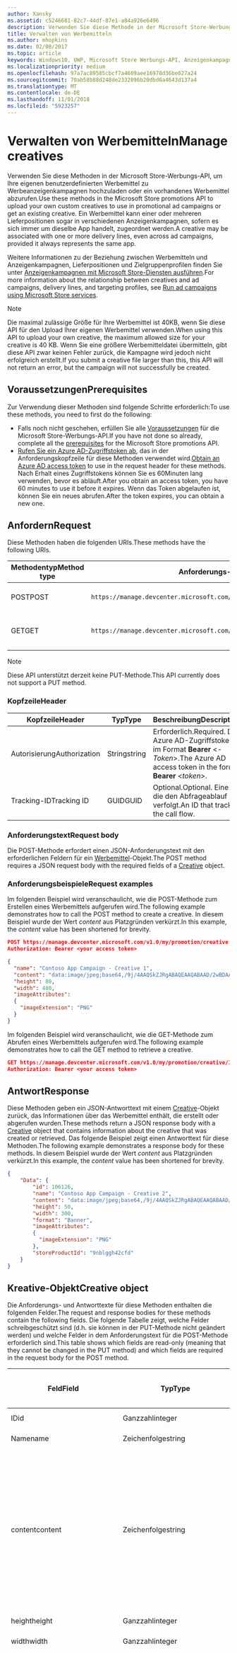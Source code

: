 ```yaml
---
author: Xansky
ms.assetid: c5246681-82c7-44df-87e1-a84a926e6496
description: Verwenden Sie diese Methode in der Microsoft Store-Werbungs-API, um Werbemittel für Werbeanzeigenkampagnen zu verwalten.
title: Verwalten von Werbemitteln
ms.author: mhopkins
ms.date: 02/08/2017
ms.topic: article
keywords: Windows10, UWP, Microsoft Store Werbungs-API, Anzeigenkampagnen
ms.localizationpriority: medium
ms.openlocfilehash: 97a7ac89585cbcf7a4609aee16978d36be027a24
ms.sourcegitcommit: 70ab58b88d248de2332096b20dbd6a4643d137a4
ms.translationtype: MT
ms.contentlocale: de-DE
ms.lasthandoff: 11/01/2018
ms.locfileid: "5923257"
---
```

# <a name="manage-creatives"></a><span data-ttu-id="6c0a2-104">Verwalten von Werbemitteln</span><span class="sxs-lookup"><span data-stu-id="6c0a2-104">Manage creatives</span></span>

<span data-ttu-id="6c0a2-105">Verwenden Sie diese Methoden in der Microsoft Store-Werbungs-API, um Ihre eigenen benutzerdefinierten Werbemittel zu Werbeanzeigenkampagnen hochzuladen oder ein vorhandenes Werbemittel abzurufen.</span><span class="sxs-lookup"><span data-stu-id="6c0a2-105">Use these methods in the Microsoft Store promotions API to upload your own custom creatives to use in promotional ad campaigns or get an existing creative.</span></span> <span data-ttu-id="6c0a2-106">Ein Werbemittel kann einer oder mehreren Lieferpositionen sogar in verschiedenen Anzeigenkampagnen, sofern es sich immer um dieselbe App handelt, zugeordnet werden.</span><span class="sxs-lookup"><span data-stu-id="6c0a2-106">A creative may be associated with one or more delivery lines, even across ad campaigns, provided it always represents the same app.</span></span>

<span data-ttu-id="6c0a2-107">Weitere Informationen zu der Beziehung zwischen Werbemitteln und Anzeigenkampagnen, Lieferpositionen und Zielgruppenprofilen finden Sie unter [Anzeigenkampagnen mit Microsoft Store-Diensten ausführen](run-ad-campaigns-using-windows-store-services.md#call-the-windows-store-promotions-api).</span><span class="sxs-lookup"><span data-stu-id="6c0a2-107">For more information about the relationship between creatives and ad campaigns, delivery lines, and targeting profiles, see [Run ad campaigns using Microsoft Store services](run-ad-campaigns-using-windows-store-services.md#call-the-windows-store-promotions-api).</span></span>

> [!NOTE]
> <span data-ttu-id="6c0a2-108">Die maximal zulässige Größe für Ihre Werbemittel ist 40KB, wenn Sie diese API für den Upload Ihrer eigenen Werbemittel verwenden.</span><span class="sxs-lookup"><span data-stu-id="6c0a2-108">When using this API to upload your own creative, the maximum allowed size for your creative is 40 KB.</span></span> <span data-ttu-id="6c0a2-109">Wenn Sie eine größere Werbemitteldatei übermitteln, gibt diese API zwar keinen Fehler zurück, die Kampagne wird jedoch nicht erfolgreich erstellt.</span><span class="sxs-lookup"><span data-stu-id="6c0a2-109">If you submit a creative file larger than this, this API will not return an error, but the campaign will not successfully be created.</span></span>

## <a name="prerequisites"></a><span data-ttu-id="6c0a2-110">Voraussetzungen</span><span class="sxs-lookup"><span data-stu-id="6c0a2-110">Prerequisites</span></span>

<span data-ttu-id="6c0a2-111">Zur Verwendung dieser Methoden sind folgende Schritte erforderlich:</span><span class="sxs-lookup"><span data-stu-id="6c0a2-111">To use these methods, you need to first do the following:</span></span>

* <span data-ttu-id="6c0a2-112">Falls noch nicht geschehen, erfüllen Sie alle [Voraussetzungen](run-ad-campaigns-using-windows-store-services.md#prerequisites) für die Microsoft Store-Werbungs-API.</span><span class="sxs-lookup"><span data-stu-id="6c0a2-112">If you have not done so already, complete all the [prerequisites](run-ad-campaigns-using-windows-store-services.md#prerequisites) for the Microsoft Store promotions API.</span></span>
* <span data-ttu-id="6c0a2-113">[Rufen Sie ein Azure AD-Zugriffstoken ab](run-ad-campaigns-using-windows-store-services.md#obtain-an-azure-ad-access-token), das in der Anforderungskopfzeile für diese Methoden verwendet wird.</span><span class="sxs-lookup"><span data-stu-id="6c0a2-113">[Obtain an Azure AD access token](run-ad-campaigns-using-windows-store-services.md#obtain-an-azure-ad-access-token) to use in the request header for these methods.</span></span> <span data-ttu-id="6c0a2-114">Nach Erhalt eines Zugriffstokens können Sie es 60Minuten lang verwenden, bevor es abläuft.</span><span class="sxs-lookup"><span data-stu-id="6c0a2-114">After you obtain an access token, you have 60 minutes to use it before it expires.</span></span> <span data-ttu-id="6c0a2-115">Wenn das Token abgelaufen ist, können Sie ein neues abrufen.</span><span class="sxs-lookup"><span data-stu-id="6c0a2-115">After the token expires, you can obtain a new one.</span></span>


## <a name="request"></a><span data-ttu-id="6c0a2-116">Anfordern</span><span class="sxs-lookup"><span data-stu-id="6c0a2-116">Request</span></span>

<span data-ttu-id="6c0a2-117">Diese Methoden haben die folgenden URIs.</span><span class="sxs-lookup"><span data-stu-id="6c0a2-117">These methods have the following URIs.</span></span>

| <span data-ttu-id="6c0a2-118">Methodentyp</span><span class="sxs-lookup"><span data-stu-id="6c0a2-118">Method type</span></span> | <span data-ttu-id="6c0a2-119">Anforderungs-URI</span><span class="sxs-lookup"><span data-stu-id="6c0a2-119">Request URI</span></span>     |  <span data-ttu-id="6c0a2-120">Beschreibung</span><span class="sxs-lookup"><span data-stu-id="6c0a2-120">Description</span></span>  |
|--------|-----------------------------|---------------|
| <span data-ttu-id="6c0a2-121">POST</span><span class="sxs-lookup"><span data-stu-id="6c0a2-121">POST</span></span>   | ```https://manage.devcenter.microsoft.com/v1.0/my/promotion/creative``` |  <span data-ttu-id="6c0a2-122">Erstellt ein neues Werbemittel.</span><span class="sxs-lookup"><span data-stu-id="6c0a2-122">Creates a new creative.</span></span>  |
| <span data-ttu-id="6c0a2-123">GET</span><span class="sxs-lookup"><span data-stu-id="6c0a2-123">GET</span></span>    | ```https://manage.devcenter.microsoft.com/v1.0/my/promotion/creative/{creativeId}``` |  <span data-ttu-id="6c0a2-124">Ruft das durch *CreativeId* angegebene Werbemittel ab.</span><span class="sxs-lookup"><span data-stu-id="6c0a2-124">Gets the creative specified by *creativeId*.</span></span>  |

> [!NOTE]
> <span data-ttu-id="6c0a2-125">Diese API unterstützt derzeit keine PUT-Methode.</span><span class="sxs-lookup"><span data-stu-id="6c0a2-125">This API currently does not support a PUT method.</span></span>


### <a name="header"></a><span data-ttu-id="6c0a2-126">Kopfzeile</span><span class="sxs-lookup"><span data-stu-id="6c0a2-126">Header</span></span>

| <span data-ttu-id="6c0a2-127">Kopfzeile</span><span class="sxs-lookup"><span data-stu-id="6c0a2-127">Header</span></span>        | <span data-ttu-id="6c0a2-128">Typ</span><span class="sxs-lookup"><span data-stu-id="6c0a2-128">Type</span></span>   | <span data-ttu-id="6c0a2-129">Beschreibung</span><span class="sxs-lookup"><span data-stu-id="6c0a2-129">Description</span></span>         |
|---------------|--------|---------------------|
| <span data-ttu-id="6c0a2-130">Autorisierung</span><span class="sxs-lookup"><span data-stu-id="6c0a2-130">Authorization</span></span> | <span data-ttu-id="6c0a2-131">String</span><span class="sxs-lookup"><span data-stu-id="6c0a2-131">string</span></span> | <span data-ttu-id="6c0a2-132">Erforderlich.</span><span class="sxs-lookup"><span data-stu-id="6c0a2-132">Required.</span></span> <span data-ttu-id="6c0a2-133">Das Azure AD-Zugriffstoken im Format **Bearer** &lt;*-Token*&gt;.</span><span class="sxs-lookup"><span data-stu-id="6c0a2-133">The Azure AD access token in the form **Bearer** &lt;*token*&gt;.</span></span> |
| <span data-ttu-id="6c0a2-134">Tracking-ID</span><span class="sxs-lookup"><span data-stu-id="6c0a2-134">Tracking ID</span></span>   | <span data-ttu-id="6c0a2-135">GUID</span><span class="sxs-lookup"><span data-stu-id="6c0a2-135">GUID</span></span>   | <span data-ttu-id="6c0a2-136">Optional.</span><span class="sxs-lookup"><span data-stu-id="6c0a2-136">Optional.</span></span> <span data-ttu-id="6c0a2-137">Eine ID, die den Abfrageablauf verfolgt.</span><span class="sxs-lookup"><span data-stu-id="6c0a2-137">An ID that tracks the call flow.</span></span>                                  |


### <a name="request-body"></a><span data-ttu-id="6c0a2-138">Anforderungstext</span><span class="sxs-lookup"><span data-stu-id="6c0a2-138">Request body</span></span>

<span data-ttu-id="6c0a2-139">Die POST-Methode erfordert einen JSON-Anforderungstext mit den erforderlichen Feldern für ein [Werbemittel](#creative)-Objekt.</span><span class="sxs-lookup"><span data-stu-id="6c0a2-139">The POST method requires a JSON request body with the required fields of a [Creative](#creative) object.</span></span>


### <a name="request-examples"></a><span data-ttu-id="6c0a2-140">Anforderungsbeispiele</span><span class="sxs-lookup"><span data-stu-id="6c0a2-140">Request examples</span></span>

<span data-ttu-id="6c0a2-141">Im folgenden Beispiel wird veranschaulicht, wie die POST-Methode zum Erstellen eines Werbemittels aufgerufen wird.</span><span class="sxs-lookup"><span data-stu-id="6c0a2-141">The following example demonstrates how to call the POST method to create a creative.</span></span> <span data-ttu-id="6c0a2-142">In diesem Beispiel wurde der Wert *content* aus Platzgründen verkürzt.</span><span class="sxs-lookup"><span data-stu-id="6c0a2-142">In this example, the *content* value has been shortened for brevity.</span></span>

```json
POST https://manage.devcenter.microsoft.com/v1.0/my/promotion/creative HTTP/1.1
Authorization: Bearer <your access token>

{
  "name": "Contoso App Campaign - Creative 1",
  "content": "data:image/jpeg;base64,/9j/4AAQSkZJRgABAQEAAQABAAD/2wBDAAgGB...other base64 data shortened for brevity...",
  "height": 80,
  "width": 480,
  "imageAttributes":
  {
    "imageExtension": "PNG"
  }
}
```

<span data-ttu-id="6c0a2-143">Im folgenden Beispiel wird veranschaulicht, wie die GET-Methode zum Abrufen eines Werbemittels aufgerufen wird.</span><span class="sxs-lookup"><span data-stu-id="6c0a2-143">The following example demonstrates how to call the GET method to retrieve a creative.</span></span>

```json
GET https://manage.devcenter.microsoft.com/v1.0/my/promotion/creative/106851  HTTP/1.1
Authorization: Bearer <your access token>
```


## <a name="response"></a><span data-ttu-id="6c0a2-144">Antwort</span><span class="sxs-lookup"><span data-stu-id="6c0a2-144">Response</span></span>

<span data-ttu-id="6c0a2-145">Diese Methoden geben ein JSON-Antworttext mit einem [Creative](#creative)-Objekt zurück, das Informationen über das Werbemittel enthält, die erstellt oder abgerufen wurden.</span><span class="sxs-lookup"><span data-stu-id="6c0a2-145">These methods return a JSON response body with a [Creative](#creative) object that contains information about the creative that was created or retrieved.</span></span> <span data-ttu-id="6c0a2-146">Das folgende Beispiel zeigt einen Antworttext für diese Methoden.</span><span class="sxs-lookup"><span data-stu-id="6c0a2-146">The following example demonstrates a response body for these methods.</span></span> <span data-ttu-id="6c0a2-147">In diesem Beispiel wurde der Wert *content* aus Platzgründen verkürzt.</span><span class="sxs-lookup"><span data-stu-id="6c0a2-147">In this example, the *content* value has been shortened for brevity.</span></span>

```json
{
    "Data": {
        "id": 106126,
        "name": "Contoso App Campaign - Creative 2",
        "content": "data:image/jpeg;base64,/9j/4AAQSkZJRgABAQEAAQABAAD/2wBDAAgGB...other base64 data shortened for brevity...",
        "height": 50,
        "width": 300,
        "format": "Banner",
        "imageAttributes":
        {
          "imageExtension": "PNG"
        },
        "storeProductId": "9nblggh42cfd"
    }
}
```


<span id="creative"/>

## <a name="creative-object"></a><span data-ttu-id="6c0a2-148">Kreative-Objekt</span><span class="sxs-lookup"><span data-stu-id="6c0a2-148">Creative object</span></span>

<span data-ttu-id="6c0a2-149">Die Anforderungs- und Antworttexte für diese Methoden enthalten die folgenden Felder.</span><span class="sxs-lookup"><span data-stu-id="6c0a2-149">The request and response bodies for these methods contain the following fields.</span></span> <span data-ttu-id="6c0a2-150">Die folgende Tabelle zeigt, welche Felder schreibgeschützt sind (d.h. sie können in der PUT-Methode nicht geändert werden) und welche Felder in dem Anforderungstext für die POST-Methode erforderlich sind.</span><span class="sxs-lookup"><span data-stu-id="6c0a2-150">This table shows which fields are read-only (meaning that they cannot be changed in the PUT method) and which fields are required in the request body for the POST method.</span></span>

| <span data-ttu-id="6c0a2-151">Feld</span><span class="sxs-lookup"><span data-stu-id="6c0a2-151">Field</span></span>        | <span data-ttu-id="6c0a2-152">Typ</span><span class="sxs-lookup"><span data-stu-id="6c0a2-152">Type</span></span>   |  <span data-ttu-id="6c0a2-153">Beschreibung</span><span class="sxs-lookup"><span data-stu-id="6c0a2-153">Description</span></span>      |  <span data-ttu-id="6c0a2-154">Schreibgeschützt</span><span class="sxs-lookup"><span data-stu-id="6c0a2-154">Read only</span></span>  | <span data-ttu-id="6c0a2-155">Standard</span><span class="sxs-lookup"><span data-stu-id="6c0a2-155">Default</span></span>  |  <span data-ttu-id="6c0a2-156">Erforderlich für POST</span><span class="sxs-lookup"><span data-stu-id="6c0a2-156">Required for POST</span></span> |  
|--------------|--------|---------------|------|-------------|------------|
|  <span data-ttu-id="6c0a2-157">ID</span><span class="sxs-lookup"><span data-stu-id="6c0a2-157">id</span></span>   |  <span data-ttu-id="6c0a2-158">Ganzzahl</span><span class="sxs-lookup"><span data-stu-id="6c0a2-158">integer</span></span>   |  <span data-ttu-id="6c0a2-159">Die ID des Werbemittels.</span><span class="sxs-lookup"><span data-stu-id="6c0a2-159">The ID of the creative.</span></span>     |   <span data-ttu-id="6c0a2-160">Ja</span><span class="sxs-lookup"><span data-stu-id="6c0a2-160">Yes</span></span>    |      |    <span data-ttu-id="6c0a2-161">Nein</span><span class="sxs-lookup"><span data-stu-id="6c0a2-161">No</span></span>   |       
|  <span data-ttu-id="6c0a2-162">Name</span><span class="sxs-lookup"><span data-stu-id="6c0a2-162">name</span></span>   |  <span data-ttu-id="6c0a2-163">Zeichenfolge</span><span class="sxs-lookup"><span data-stu-id="6c0a2-163">string</span></span>   |   <span data-ttu-id="6c0a2-164">Name des Werbemittels.</span><span class="sxs-lookup"><span data-stu-id="6c0a2-164">The name of the creative.</span></span>    |    <span data-ttu-id="6c0a2-165">Nein</span><span class="sxs-lookup"><span data-stu-id="6c0a2-165">No</span></span>   |      |  <span data-ttu-id="6c0a2-166">Ja</span><span class="sxs-lookup"><span data-stu-id="6c0a2-166">Yes</span></span>     |       
|  <span data-ttu-id="6c0a2-167">content</span><span class="sxs-lookup"><span data-stu-id="6c0a2-167">content</span></span>   |  <span data-ttu-id="6c0a2-168">Zeichenfolge</span><span class="sxs-lookup"><span data-stu-id="6c0a2-168">string</span></span>   |  <span data-ttu-id="6c0a2-169">Der Inhalt des Werbemittel-Image im Base64-codierten Format.</span><span class="sxs-lookup"><span data-stu-id="6c0a2-169">The content of the creative image, in Base64-encoded format.</span></span><br/><br/><span data-ttu-id="6c0a2-170">**Hinweis:**&nbsp;&nbsp;Die maximal zulässige Größe der Werbemitteldatei beträgt 40KB.</span><span class="sxs-lookup"><span data-stu-id="6c0a2-170">**Note**&nbsp;&nbsp;The maximum allowed size for your creative is 40 KB.</span></span> <span data-ttu-id="6c0a2-171">Wenn Sie eine größere Werbemitteldatei übermitteln, gibt diese API zwar keinen Fehler zurück, die Kampagne wird jedoch nicht erfolgreich erstellt.</span><span class="sxs-lookup"><span data-stu-id="6c0a2-171">If you submit a creative file larger than this, this API will not return an error, but the campaign will not successfully be created.</span></span>     |  <span data-ttu-id="6c0a2-172">Nein</span><span class="sxs-lookup"><span data-stu-id="6c0a2-172">No</span></span>     |      |   <span data-ttu-id="6c0a2-173">Ja</span><span class="sxs-lookup"><span data-stu-id="6c0a2-173">Yes</span></span>    |       
|  <span data-ttu-id="6c0a2-174">height</span><span class="sxs-lookup"><span data-stu-id="6c0a2-174">height</span></span>   |  <span data-ttu-id="6c0a2-175">Ganzzahl</span><span class="sxs-lookup"><span data-stu-id="6c0a2-175">integer</span></span>   |   <span data-ttu-id="6c0a2-176">Die Höhe des Werbemittels.</span><span class="sxs-lookup"><span data-stu-id="6c0a2-176">The height of the creative.</span></span>    |    <span data-ttu-id="6c0a2-177">Nein</span><span class="sxs-lookup"><span data-stu-id="6c0a2-177">No</span></span>    |      |   <span data-ttu-id="6c0a2-178">Ja</span><span class="sxs-lookup"><span data-stu-id="6c0a2-178">Yes</span></span>    |       
|  <span data-ttu-id="6c0a2-179">width</span><span class="sxs-lookup"><span data-stu-id="6c0a2-179">width</span></span>   |  <span data-ttu-id="6c0a2-180">Ganzzahl</span><span class="sxs-lookup"><span data-stu-id="6c0a2-180">integer</span></span>   |  <span data-ttu-id="6c0a2-181">Die Breite des Werbemittels.</span><span class="sxs-lookup"><span data-stu-id="6c0a2-181">The width of the creative.</span></span>     |  <span data-ttu-id="6c0a2-182">Nein</span><span class="sxs-lookup"><span data-stu-id="6c0a2-182">No</span></span>    |     |    <span data-ttu-id="6c0a2-183">Ja</span><span class="sxs-lookup"><span data-stu-id="6c0a2-183">Yes</span></span>   |       
|  <span data-ttu-id="6c0a2-184">landingUrl</span><span class="sxs-lookup"><span data-stu-id="6c0a2-184">landingUrl</span></span>   |  <span data-ttu-id="6c0a2-185">Zeichenfolge</span><span class="sxs-lookup"><span data-stu-id="6c0a2-185">string</span></span>   |  <span data-ttu-id="6c0a2-186">Wenn Sie für die Messung von Installationsanalysen für Ihre App einen Kampagnenachverfolgungsdienst wie Kochava, AppsFlyer oder Tune verwenden, weisen Sie die Nachverfolgungs-URL in diesem Feld zu, wenn Sie die POST-Methode aufrufen (wenn angegeben; dieser Wert muss ein gültiger URI sein).</span><span class="sxs-lookup"><span data-stu-id="6c0a2-186">If you are using a campaign tracking service such as Kochava, AppsFlyer or Tune to measure install analytics for your app, assign your tracking URL in this field when you call the POST method (if specified, this value must be a valid URI).</span></span> <span data-ttu-id="6c0a2-187">Wenn Sie keinen Kampagnennachverfolgungsdienst verwenden, lassen Sie diesen Wert beim Aufruf der POST-Methode aus. (In diesem Fall wird diese URL automatisch erstellt.)</span><span class="sxs-lookup"><span data-stu-id="6c0a2-187">If you are not using a campaign tracking service, omit this value when you call the POST method (in this case, this URL will be created automatically).</span></span>   |  <span data-ttu-id="6c0a2-188">Nein</span><span class="sxs-lookup"><span data-stu-id="6c0a2-188">No</span></span>    |     |   <span data-ttu-id="6c0a2-189">Ja</span><span class="sxs-lookup"><span data-stu-id="6c0a2-189">Yes</span></span>    |       
|  <span data-ttu-id="6c0a2-190">format</span><span class="sxs-lookup"><span data-stu-id="6c0a2-190">format</span></span>   |  <span data-ttu-id="6c0a2-191">Zeichenfolge</span><span class="sxs-lookup"><span data-stu-id="6c0a2-191">string</span></span>   |   <span data-ttu-id="6c0a2-192">Das Anzeigenformat.</span><span class="sxs-lookup"><span data-stu-id="6c0a2-192">The ad format.</span></span> <span data-ttu-id="6c0a2-193">Zurzeit ist **Banner** der einzige Wert, der unterstützt wird.</span><span class="sxs-lookup"><span data-stu-id="6c0a2-193">Currently, the only supported value is **Banner**.</span></span>    |   <span data-ttu-id="6c0a2-194">Nein</span><span class="sxs-lookup"><span data-stu-id="6c0a2-194">No</span></span>    |  <span data-ttu-id="6c0a2-195">Banner</span><span class="sxs-lookup"><span data-stu-id="6c0a2-195">Banner</span></span>   |  <span data-ttu-id="6c0a2-196">Nein</span><span class="sxs-lookup"><span data-stu-id="6c0a2-196">No</span></span>     |       
|  <span data-ttu-id="6c0a2-197">imageAttributes</span><span class="sxs-lookup"><span data-stu-id="6c0a2-197">imageAttributes</span></span>   | [<span data-ttu-id="6c0a2-198">ImageAttributes</span><span class="sxs-lookup"><span data-stu-id="6c0a2-198">ImageAttributes</span></span>](#image-attributes)    |   <span data-ttu-id="6c0a2-199">Stellt Attribute für das Werbemittel bereit.</span><span class="sxs-lookup"><span data-stu-id="6c0a2-199">Provides attributes for the creative.</span></span>     |   <span data-ttu-id="6c0a2-200">Nein</span><span class="sxs-lookup"><span data-stu-id="6c0a2-200">No</span></span>    |      |   <span data-ttu-id="6c0a2-201">Ja</span><span class="sxs-lookup"><span data-stu-id="6c0a2-201">Yes</span></span>    |       
|  <span data-ttu-id="6c0a2-202">storeProductId</span><span class="sxs-lookup"><span data-stu-id="6c0a2-202">storeProductId</span></span>   |  <span data-ttu-id="6c0a2-203">String</span><span class="sxs-lookup"><span data-stu-id="6c0a2-203">string</span></span>   |   <span data-ttu-id="6c0a2-204">Die [Store-ID](in-app-purchases-and-trials.md#store-ids) der App, der diese Anzeigenkampagne zugeordnet ist.</span><span class="sxs-lookup"><span data-stu-id="6c0a2-204">The [Store ID](in-app-purchases-and-trials.md#store-ids) for the app that this ad campaign is associated with.</span></span> <span data-ttu-id="6c0a2-205">Ein Beispiel für eine Store-ID eines Produkts ist 9nblggh42cfd.</span><span class="sxs-lookup"><span data-stu-id="6c0a2-205">An example Store ID for a product is 9nblggh42cfd.</span></span>    |   <span data-ttu-id="6c0a2-206">Nein</span><span class="sxs-lookup"><span data-stu-id="6c0a2-206">No</span></span>    |    |  <span data-ttu-id="6c0a2-207">Nein</span><span class="sxs-lookup"><span data-stu-id="6c0a2-207">No</span></span>     |   |  


<span id="image-attributes"/>

## <a name="imageattributes-object"></a><span data-ttu-id="6c0a2-208">ImageAttributes-Objekt</span><span class="sxs-lookup"><span data-stu-id="6c0a2-208">ImageAttributes object</span></span>

| <span data-ttu-id="6c0a2-209">Feld</span><span class="sxs-lookup"><span data-stu-id="6c0a2-209">Field</span></span>        | <span data-ttu-id="6c0a2-210">Typ</span><span class="sxs-lookup"><span data-stu-id="6c0a2-210">Type</span></span>   |  <span data-ttu-id="6c0a2-211">Beschreibung</span><span class="sxs-lookup"><span data-stu-id="6c0a2-211">Description</span></span>      |  <span data-ttu-id="6c0a2-212">Schreibgeschützt</span><span class="sxs-lookup"><span data-stu-id="6c0a2-212">Read-only</span></span>  | <span data-ttu-id="6c0a2-213">Standardwert</span><span class="sxs-lookup"><span data-stu-id="6c0a2-213">Default value</span></span>  | <span data-ttu-id="6c0a2-214">Erforderlich für POST</span><span class="sxs-lookup"><span data-stu-id="6c0a2-214">Required for POST</span></span> |  
|--------------|--------|---------------|------|-------------|------------|
|  <span data-ttu-id="6c0a2-215">imageExtension</span><span class="sxs-lookup"><span data-stu-id="6c0a2-215">imageExtension</span></span>   |   <span data-ttu-id="6c0a2-216">Zeichenfolge</span><span class="sxs-lookup"><span data-stu-id="6c0a2-216">string</span></span>  |   <span data-ttu-id="6c0a2-217">Einer der folgenden Werte: **PNG** oder **JPG**.</span><span class="sxs-lookup"><span data-stu-id="6c0a2-217">One of the following values: **PNG** or **JPG**.</span></span>    |    <span data-ttu-id="6c0a2-218">Nein</span><span class="sxs-lookup"><span data-stu-id="6c0a2-218">No</span></span>   |      |   <span data-ttu-id="6c0a2-219">Ja</span><span class="sxs-lookup"><span data-stu-id="6c0a2-219">Yes</span></span>    |       |


## <a name="related-topics"></a><span data-ttu-id="6c0a2-220">Verwandte Themen</span><span class="sxs-lookup"><span data-stu-id="6c0a2-220">Related topics</span></span>

* [<span data-ttu-id="6c0a2-221">Ausführen von Anzeigenkampagnen mit Microsoft Store-Diensten</span><span class="sxs-lookup"><span data-stu-id="6c0a2-221">Run ad campaigns using Microsoft Store Services</span></span>](run-ad-campaigns-using-windows-store-services.md)
* [<span data-ttu-id="6c0a2-222">Verwalten von Anzeigenkampagnen</span><span class="sxs-lookup"><span data-stu-id="6c0a2-222">Manage ad campaigns</span></span>](manage-ad-campaigns.md)
* [<span data-ttu-id="6c0a2-223">Verwalten von Lieferpositionen für Anzeigenkampagnen</span><span class="sxs-lookup"><span data-stu-id="6c0a2-223">Manage delivery lines for ad campaigns</span></span>](manage-delivery-lines-for-ad-campaigns.md)
* [<span data-ttu-id="6c0a2-224">Verwalten von Zielgruppenprofilen für Anzeigenkampagnen</span><span class="sxs-lookup"><span data-stu-id="6c0a2-224">Manage targeting profiles for ad campaigns</span></span>](manage-targeting-profiles-for-ad-campaigns.md)
* [<span data-ttu-id="6c0a2-225">Abrufen der Leistungsdaten einer Anzeigenkampagne</span><span class="sxs-lookup"><span data-stu-id="6c0a2-225">Get ad campaign performance data</span></span>](get-ad-campaign-performance-data.md)
